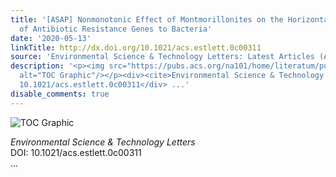 ```yaml
---
title: '[ASAP] Nonmonotonic Effect of Montmorillonites on the Horizontal Transfer
  of Antibiotic Resistance Genes to Bacteria'
date: '2020-05-13'
linkTitle: http://dx.doi.org/10.1021/acs.estlett.0c00311
source: 'Environmental Science & Technology Letters: Latest Articles (ACS Publications)'
description: '<p><img src="https://pubs.acs.org/na101/home/literatum/publisher/achs/journals/content/estlcu/0/estlcu.ahead-of-print/acs.estlett.0c00311/20200513/images/medium/ez0c00311_0004.gif"
  alt="TOC Graphic"/></p><div><cite>Environmental Science & Technology Letters</cite></div><div>DOI:
  10.1021/acs.estlett.0c00311</div> ...'
disable_comments: true
---
```

<p><img src="https://pubs.acs.org/na101/home/literatum/publisher/achs/journals/content/estlcu/0/estlcu.ahead-of-print/acs.estlett.0c00311/20200513/images/medium/ez0c00311_0004.gif" alt="TOC Graphic"/></p><div><cite>Environmental Science & Technology Letters</cite></div><div>DOI: 10.1021/acs.estlett.0c00311</div> ...